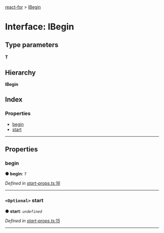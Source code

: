 [react-for](../README.md) > [IBegin](../interfaces/ibegin.md)

# Interface: IBegin

## Type parameters
#### T 
## Hierarchy

**IBegin**

## Index

### Properties

* [begin](ibegin.md#begin)
* [start](ibegin.md#start)

---

## Properties

<a id="begin"></a>

###  begin

**● begin**: *`T`*

*Defined in [start-props.ts:16](https://github.com/MJez29/react-for/blob/e2516b0/src/start-props.ts#L16)*

___
<a id="start"></a>

### `<Optional>` start

**● start**: *`undefined`*

*Defined in [start-props.ts:15](https://github.com/MJez29/react-for/blob/e2516b0/src/start-props.ts#L15)*

___

